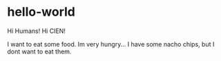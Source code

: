 # hello-world

Hi Humans!
Hi CIEN!

I want to eat some food. Im very hungry...
I have some nacho chips, but I dont want to eat them.
